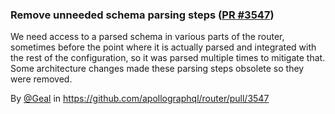 ### Remove unneeded schema parsing steps ([PR #3547](https://github.com/apollographql/router/pull/3547))

We need access to a parsed schema in various parts of the router, sometimes before the point where it is actually parsed and integrated with the rest of the configuration, so it was parsed multiple times to mitigate that. Some architecture changes made these parsing steps obsolete so they were removed.

By [@Geal](https://github.com/Geal) in https://github.com/apollographql/router/pull/3547